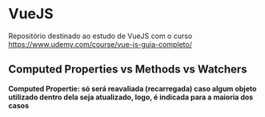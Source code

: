 # VueJS
Repositório destinado ao estudo de VueJS com o curso https://www.udemy.com/course/vue-js-guia-completo/

## Computed Properties vs Methods vs Watchers
<strong>Computed Propertie: só será reavaliada (recarregada) caso algum objeto utilizado dentro dela seja atualizado, logo, é indicada para a maioria dos casos</strong>
